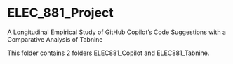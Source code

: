 # ELEC_881_Project
A Longitudinal Empirical Study of GitHub Copilot’s Code Suggestions with a Comparative Analysis of Tabnine

This folder contains 2 folders ELEC881_Copilot and ELEC881_Tabnine.